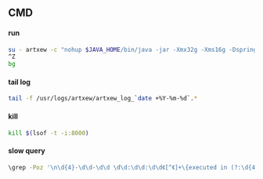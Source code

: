 ## CMD

#### run
```bash
su - artxew -c "nohup $JAVA_HOME/bin/java -jar -Xmx32g -Xms16g -Dspring.profiles.active=stg -Denvironment.password=artxew-enc-key -XX:+ZGenerational -XX:+UseZGC --add-opens java.base/java.lang=ALL-UNNAMED --add-opens java.base/java.util=ALL-UNNAMED -Dfile.encoding=COMPAT -Djava.net.preferIPv4Stack=true /usr/lib/artxew/artxew.jar&"
^Z
bg
```
#### tail log
```bash
tail -f /usr/logs/artxew/artxew_log_`date +%Y-%m-%d`.*
```
#### kill
```bash
kill $(lsof -t -i:8000)
```
#### slow query
```bash
\grep -Poz '\n\d{4}-\d\d-\d\d \d\d:\d\d:\d\d《[^《]+\{executed in (?:\d{4,}|[2-9]\d\d) msec\}' /usr/logs/artxew/artxew_log_`date +%Y-%m-%d`.*
```
